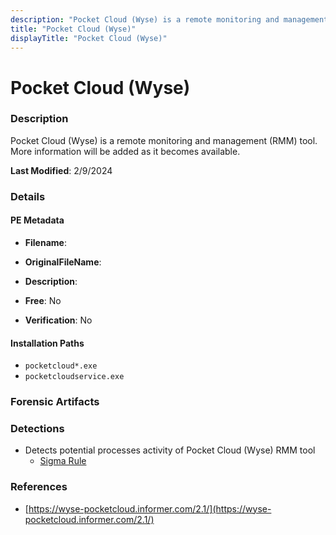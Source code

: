 ```yaml
---
description: "Pocket Cloud (Wyse) is a remote monitoring and management (RMM) tool. More information will be added as it becomes available."
title: "Pocket Cloud (Wyse)"
displayTitle: "Pocket Cloud (Wyse)"
---
```




# Pocket Cloud (Wyse)


### Description

Pocket Cloud (Wyse) is a remote monitoring and management (RMM) tool. More information will be added as it becomes available.



**Last Modified**: 2/9/2024

### Details


#### PE Metadata
- **Filename**: 
- **OriginalFileName**: 
- **Description**: 


- **Free**: No

- **Verification**: No




#### Installation Paths
- `pocketcloud*.exe`
- `pocketcloudservice.exe`

### Forensic Artifacts






### Detections
- Detects potential processes activity of Pocket Cloud (Wyse) RMM tool
  - [Sigma Rule](https://github.com/magicsword-io/LOLRMM/blob/main/detections/sigma/pocket_cloud__wyse__processes_sigma.yml)

### References
- [https://wyse-pocketcloud.informer.com/2.1/](https://wyse-pocketcloud.informer.com/2.1/)


